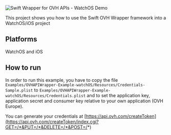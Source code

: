 ![Swift Wrapper for OVH APIs - WatchOS Demo](https://github.com/cygy/swift-ovh/blob/master/img/sdk-demo-watchos.gif)

This project shows you how to use the Swift OVH Wrapper framework into a WatchOS/iOS project

## Platforms

WatchOS and iOS

## How to run

In order to run this example, you have to copy the file `Examples/OVHAPIWrapper-Example-watchOS/Resources/Credentials-Sample.plist` to `Examples/OVHAPIWrapper-Example-watchOS/Resources/Credentials.plist` and to set the application key, application secret and consumer key relative to your own application (OVH Europe).

You can generate your credentials at [https://api.ovh.com/createToken](https://api.ovh.com/createToken/index.cgi?GET=/*&PUT=/*&DELETE=/*&POST=/*)
